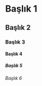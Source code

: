 <h1>Başlık 1</h1>
<h2>Başlık 2</h2>
<h3>Başlık 3</h3>
<h4>Başlık 4</h4>
<h5>Başlık 5</h5>
<h6>Başlık 6</h6>

